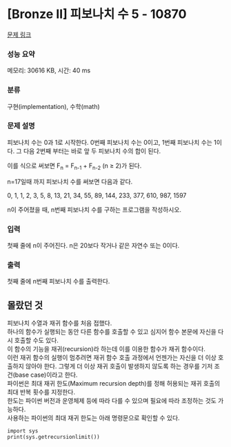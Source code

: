 # [Bronze II] 피보나치 수 5 - 10870 

[문제 링크](https://www.acmicpc.net/problem/10870) 

### 성능 요약

메모리: 30616 KB, 시간: 40 ms

### 분류

구현(implementation), 수학(math)

### 문제 설명

<p>피보나치 수는 0과 1로 시작한다. 0번째 피보나치 수는 0이고, 1번째 피보나치 수는 1이다. 그 다음 2번째 부터는 바로 앞 두 피보나치 수의 합이 된다.</p>

<p>이를 식으로 써보면 F<sub>n</sub> = F<sub>n-1</sub> + F<sub>n-2</sub> (n ≥ 2)가 된다.</p>

<p>n=17일때 까지 피보나치 수를 써보면 다음과 같다.</p>

<p>0, 1, 1, 2, 3, 5, 8, 13, 21, 34, 55, 89, 144, 233, 377, 610, 987, 1597</p>

<p>n이 주어졌을 때, n번째 피보나치 수를 구하는 프로그램을 작성하시오.</p>

### 입력 

 <p>첫째 줄에 n이 주어진다. n은 20보다 작거나 같은 자연수 또는 0이다.</p>

### 출력 

 <p>첫째 줄에 n번째 피보나치 수를 출력한다.</p>

## 몰랐던 것

피보나치 수열과 재귀 함수를 처음 접했다.  
하나의 함수가 실행되는 동안 다른 함수를 호출할 수 있고 심지어 함수 본문에 자신을 다시 호출할 수도 있다.  
이 함수의 기능을 재귀(recursion)라 하는데 이를 이용한 함수가 재귀 함수이다.  
이런 재귀 함수의 실행이 멈추려면 재귀 함수 호출 과정에서 언젠가는 자신을 더 이상 호출하지 않아야 한다. 그렇게 더 이상 재귀 호출이 발생하지 않도록 하는 경우를 기저 조건(base case)이라고 한다.  
파이썬은 최대 재귀 한도(Maximum recursion depth)를 정해 허용되는 재귀 호출의 최대 반복 횟수를 지정한다.  
한도는 파이썬 버전과 운영체제 등에 따라 다를 수 있으며 필요에 따라 조정하는 것도 가능하다.  
사용하는 파이썬의 최대 재귀 한도는 아래 명령문으로 확인할 수 있다.
```
import sys
print(sys.getrecursionlimit())
```
